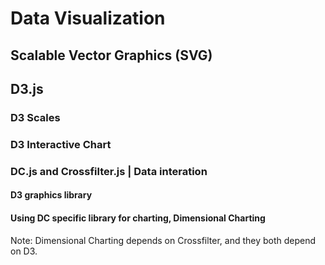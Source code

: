 # Data Visualization
## Scalable Vector Graphics (SVG)
## D3.js
### D3 Scales
### D3 Interactive Chart 
### DC.js and Crossfilter.js | Data interation
#### D3 graphics library
#### Using DC specific library for charting, Dimensional Charting



Note: Dimensional Charting depends on Crossfilter, and they both depend on D3.
